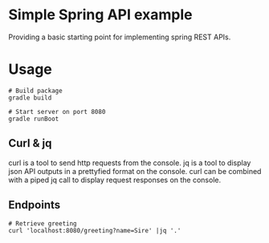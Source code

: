 # Simple Spring API example

Providing a basic starting point for implementing spring REST APIs.

# Usage

```
# Build package
gradle build

# Start server on port 8080
gradle runBoot
```

## Curl & jq

curl is a tool to send http requests from the console.
jq is a tool to display json API outputs in a prettyfied format on the console.
curl can be combined with a piped jq call to display request responses on the console.

## Endpoints

```
# Retrieve greeting
curl 'localhost:8080/greeting?name=Sire' |jq '.'
```
